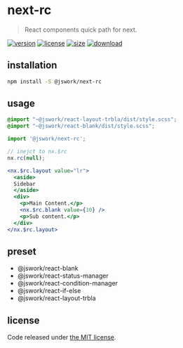 # next-rc
> React components quick path for next.

[![version][version-image]][version-url]
[![license][license-image]][license-url]
[![size][size-image]][size-url]
[![download][download-image]][download-url]

## installation
```bash
npm install -S @jswork/next-rc
```

## usage

```scss
@import "~@jswork/react-layout-trbla/dist/style.scss";
@import "~@jswork/react-blank/dist/style.scss";
```

```js
import '@jswork/next-rc';

// inejct to nx.$rc
nx.rc(null);
```

```jsx
<nx.$rc.layout value="lr">
  <aside>
  Sidebar
  </aside>
  <div>
    <p>Main Content.</p>
    <nx.$rc.blank value={10} />
    <p>Sub content.</p>
  </div>
</nx.$rc.layout>
```

## preset
- @jswork/react-blank 
- @jswork/react-status-manager 
- @jswork/react-condition-manager 
- @jswork/react-if-else
- @jswork/react-layout-trbla

## license
Code released under [the MIT license](https://github.com/afeiship/next-rc/blob/master/LICENSE.txt).

[version-image]: https://img.shields.io/npm/v/@jswork/next-rc
[version-url]: https://npmjs.org/package/@jswork/next-rc

[license-image]: https://img.shields.io/npm/l/@jswork/next-rc
[license-url]: https://github.com/afeiship/next-rc/blob/master/LICENSE.txt

[size-image]: https://img.shields.io/bundlephobia/minzip/@jswork/next-rc
[size-url]: https://github.com/afeiship/next-rc/blob/master/dist/next-rc.min.js

[download-image]: https://img.shields.io/npm/dm/@jswork/next-rc
[download-url]: https://www.npmjs.com/package/@jswork/next-rc
